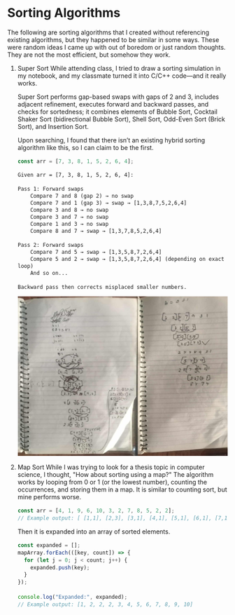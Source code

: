 # Sorting Algorithms
The following are sorting algorithms that I created without referencing existing algorithms, but they happened to be similar in some ways. These were random ideas I came up with out of boredom or just random thoughts. They are not the most efficient, but somehow they work.

1. Super Sort
    While attending class, I tried to draw a sorting simulation in my notebook, and my classmate turned it into C/C++ code—and it really works.
    
    Super Sort performs gap-based swaps with gaps of 2 and 3, includes adjacent refinement, executes forward and backward passes, and checks for sortedness; it combines elements of Bubble Sort, Cocktail Shaker Sort (bidirectional Bubble Sort), Shell Sort, Odd-Even Sort (Brick Sort), and Insertion Sort.
    
    Upon searching, I found that there isn’t an existing hybrid sorting algorithm like this, so I can claim to be the first.

    ```js
    const arr = [7, 3, 8, 1, 5, 2, 6, 4];
    ```
    
    ```
    Given arr = [7, 3, 8, 1, 5, 2, 6, 4]:
    
    Pass 1: Forward swaps
        Compare 7 and 8 (gap 2) → no swap
        Compare 7 and 1 (gap 3) → swap → [1,3,8,7,5,2,6,4]
        Compare 3 and 8 → no swap
        Compare 3 and 7 → no swap
        Compare 1 and 3 → no swap
        Compare 8 and 7 → swap → [1,3,7,8,5,2,6,4]
    
    Pass 2: Forward swaps
        Compare 7 and 5 → swap → [1,3,5,8,7,2,6,4]
        Compare 5 and 2 → swap → [1,3,5,8,7,2,6,4] (depending on exact loop)
        And so on...
    
    Backward pass then corrects misplaced smaller numbers.
    ```

    ![Super Sort | Notebook Simulation](images/super_sort.png)

2. Map Sort
    While I was trying to look for a thesis topic in computer science, I thought, "How about sorting using a map?" The algorithm works by looping from 0 or 1 (or the lowest number), counting the occurrences, and storing them in a map. It is similar to counting sort, but mine performs worse.
    
    ```js
    const arr = [4, 1, 9, 6, 10, 3, 2, 7, 8, 5, 2, 2];
    // Example output: [ [1,1], [2,3], [3,1], [4,1], [5,1], [6,1], [7,1], [8,1], [9,1], [10,1] ]
    ```
    
    Then it is expanded into an array of sorted elements.
    ```js
    const expanded = [];
    mapArray.forEach(([key, count]) => {
      for (let j = 0; j < count; j++) {
        expanded.push(key);
      }
    });
    
    console.log("Expanded:", expanded);
    // Example output: [1, 2, 2, 2, 3, 4, 5, 6, 7, 8, 9, 10]
    ```
